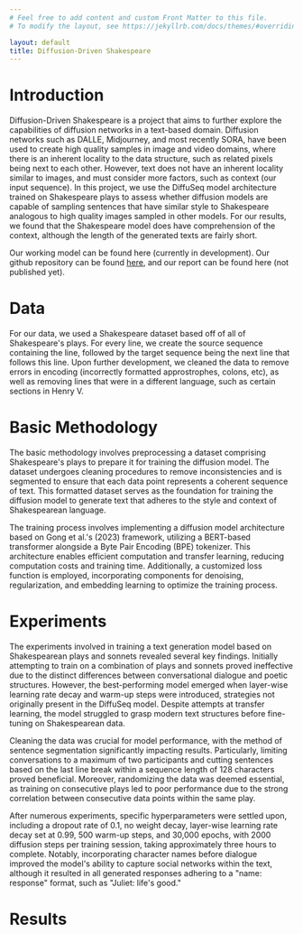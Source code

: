 ```yaml
---
# Feel free to add content and custom Front Matter to this file.
# To modify the layout, see https://jekyllrb.com/docs/themes/#overriding-theme-defaults

layout: default
title: Diffusion-Driven Shakespeare
---
```

# Introduction
Diffusion-Driven Shakespeare is a project that aims to further explore the capabilities of diffusion networks in a text-based domain. Diffusion networks such as DALLE, Midjourney, and most recently SORA, have been used to create high quality samples in image and video domains, where there is an inherent locality to the data structure, such as related pixels being next to each other. However, text does not have an inherent locality similar to images, and must consider more factors, such as context (our input sequence). In this project, we use the DiffuSeq model architecture trained on Shakespeare plays to assess whether diffusion models are capable of sampling sentences that have similar style to Shakespeare analogous to high quality images sampled in other models. For our results, we found that the Shakespeare model does have comprehension of the context, although the length of the generated texts are fairly short.

Our working model can be found here (currently in development). Our github repository can be found [here](https://github.com/xianyingkong/diffusion-text-generation), and our report can be found here (not published yet).
# Data
For our data, we used a Shakespeare dataset based off of all of Shakespeare's plays. For every line, we create the source sequence containing the line, followed by the target sequence being the next line that follows this line. Upon further development, we cleaned the data to remove errors in encoding (incorrectly formatted approstrophes, colons, etc), as well as removing lines that were in a different language, such as certain sections in Henry V. 

# Basic Methodology
The basic methodology involves preprocessing a dataset comprising Shakespeare's plays to prepare it for training the diffusion model. The dataset undergoes cleaning procedures to remove inconsistencies and is segmented to ensure that each data point represents a coherent sequence of text. This formatted dataset serves as the foundation for training the diffusion model to generate text that adheres to the style and context of Shakespearean language.

The training process involves implementing a diffusion model architecture based on Gong et al.'s (2023) framework, utilizing a BERT-based transformer alongside a Byte Pair Encoding (BPE) tokenizer. This architecture enables efficient computation and transfer learning, reducing computation costs and training time. Additionally, a customized loss function is employed, incorporating components for denoising, regularization, and embedding learning to optimize the training process.

# Experiments
The experiments involved in training a text generation model based on Shakespearean plays and sonnets revealed several key findings. Initially attempting to train on a combination of plays and sonnets proved ineffective due to the distinct differences between conversational dialogue and poetic structures. However, the best-performing model emerged when layer-wise learning rate decay and warm-up steps were introduced, strategies not originally present in the DiffuSeq model. Despite attempts at transfer learning, the model struggled to grasp modern text structures before fine-tuning on Shakespearean data.

Cleaning the data was crucial for model performance, with the method of sentence segmentation significantly impacting results. Particularly, limiting conversations to a maximum of two participants and cutting sentences based on the last line break within a sequence length of 128 characters proved beneficial. Moreover, randomizing the data was deemed essential, as training on consecutive plays led to poor performance due to the strong correlation between consecutive data points within the same play.

After numerous experiments, specific hyperparameters were settled upon, including a dropout rate of 0.1, no weight decay, layer-wise learning rate decay set at 0.99, 500 warm-up steps, and 30,000 epochs, with 2000 diffusion steps per training session, taking approximately three hours to complete. Notably, incorporating character names before dialogue improved the model's ability to capture social networks within the text, although it resulted in all generated responses adhering to a "name: response" format, such as "Juliet: life's good."


# Results
